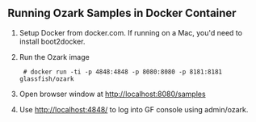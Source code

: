 Running Ozark Samples in Docker Container
-----------------------------------------

1. Setup Docker from docker.com. If running on a Mac, you'd need to install boot2docker.

2. Run the Ozark image

        # docker run -ti -p 4848:4848 -p 8080:8080 -p 8181:8181 glassfish/ozark

3. Open browser window at [http://localhost:8080/samples](http://localhost:8080/samples)

4. Use [http://localhost:4848/](http://localhost:4848/) to log into GF console using admin/ozark.
